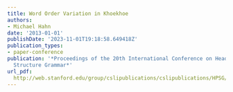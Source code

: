 ```yaml
---
title: Word Order Variation in Khoekhoe
authors:
- Michael Hahn
date: '2013-01-01'
publishDate: '2023-11-01T19:18:58.649418Z'
publication_types:
- paper-conference
publication: '*Proceedings of the 20th International Conference on Head-Driven Phrase
  Structure Grammar*'
url_pdf: 
  http://web.stanford.edu/group/cslipublications/cslipublications/HPSG/2013/hahn.pdf
---
```

